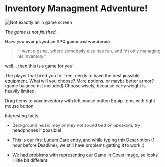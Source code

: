 # Inventory Managment Adventure!

![Not exactly an in game screen](https://static.jam.vg/raw/f0c/a1/z/1835d.png)

*The game is not finished.*

Have you ever played an RPG game and wondered: 
> “I want a game, where somebody else has fun, and I’m only managing his inventory.”

well… then this is a game for you!

The player that hired you for free, needs to have the best possible equipment. What will you choose? More potions, or maybe better armor? (game balance not included) Choose wisely, because carry weight is heavily limited.

Drag items to your inventory with left mouse button Equip items with right mouse button

Interesting facts:

* Background music may or may not sound bad on speakers, try headphones if possible!

* This is our first Ludum Dare entry, and while typing this Description (1 hour before Deadline), we still have problems getting it to work :)

* We had problems with representing our Game in Cover Image, so looks liiiitle bit different.
